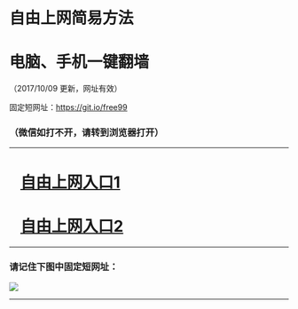 ﻿# 自由上网简易方法

# 电脑、手机一键翻墙

（2017/10/09 更新，网址有效）

固定短网址：https://git.io/free99

### （微信如打不开，请转到浏览器打开）


***





# &nbsp;&nbsp; <a href="http://ft183055273.fwq-tz-1001.info/fwqtz01.html?t=10090011184 " target="_blank">自由上网入口1</a>
# &nbsp;&nbsp; <a href="http://ft1257219143.fwq-tz-1002.info/fwqtz02.html?t=100900120781 " target="_blank">自由上网入口2</a>
***

### 请记住下图中固定短网址：

<img src="https://s3-us-west-2.amazonaws.com/fwq-1001/yjfq-20170905okok.png" /> 


***

